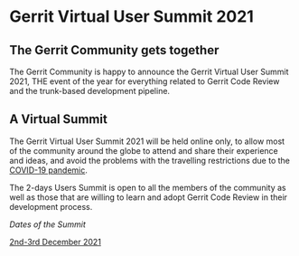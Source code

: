# Gerrit Virtual User Summit 2021

## The Gerrit Community gets together

The Gerrit Community is happy to announce the Gerrit Virtual User Summit 2021,
THE event of the year for everything related to Gerrit Code Review and the
trunk-based development pipeline.

## A Virtual Summit

The Gerrit Virtual User Summit 2021 will be held online only,
to allow most of the community around the globe to attend and share their
experience and ideas, and avoid the problems with the travelling restrictions
due to the [COVID-19 pandemic](https://en.wikipedia.org/wiki/COVID-19).

The 2-days Users Summit is open to all the members of the community as well as
those that are willing to learn and adopt Gerrit Code Review in their
development process.

*Dates of the Summit*

[2nd-3rd December 2021](https://calendar.google.com/event?action=TEMPLATE&tmeid=Njcxc2EycDlkZG5tMzBla2oxbHAxZzYwcGYgZ29vZ2xlLmNvbV91YmIxcGxhNmlqNzg1b3FianI2MWg0dmRpc0Bn&tmsrc=google.com_ubb1pla6ij785oqbjr61h4vdis%40group.calendar.google.com)
